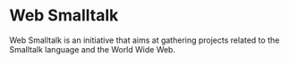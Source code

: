 # Web Smalltalk

Web Smalltalk is an initiative that aims at gathering projects related to the Smalltalk language and the World Wide Web.
